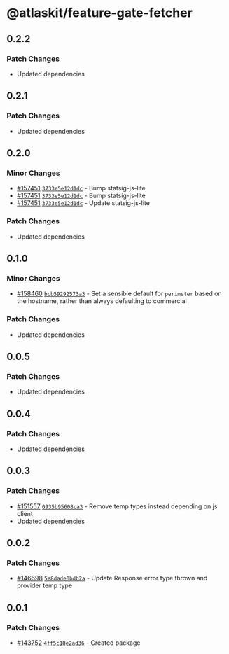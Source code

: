 # @atlaskit/feature-gate-fetcher

## 0.2.2

### Patch Changes

- Updated dependencies

## 0.2.1

### Patch Changes

- Updated dependencies

## 0.2.0

### Minor Changes

- [#157451](https://stash.atlassian.com/projects/CONFCLOUD/repos/confluence-frontend/pull-requests/157451)
  [`3733e5e12d1dc`](https://stash.atlassian.com/projects/CONFCLOUD/repos/confluence-frontend/commits/3733e5e12d1dc) -
  Bump statsig-js-lite
- [#157451](https://stash.atlassian.com/projects/CONFCLOUD/repos/confluence-frontend/pull-requests/157451)
  [`3733e5e12d1dc`](https://stash.atlassian.com/projects/CONFCLOUD/repos/confluence-frontend/commits/3733e5e12d1dc) -
  Bump statsig-js-lite
- [#157451](https://stash.atlassian.com/projects/CONFCLOUD/repos/confluence-frontend/pull-requests/157451)
  [`3733e5e12d1dc`](https://stash.atlassian.com/projects/CONFCLOUD/repos/confluence-frontend/commits/3733e5e12d1dc) -
  Update statsig-js-lite

### Patch Changes

- Updated dependencies

## 0.1.0

### Minor Changes

- [#158460](https://stash.atlassian.com/projects/CONFCLOUD/repos/confluence-frontend/pull-requests/158460)
  [`bcb59292573a3`](https://stash.atlassian.com/projects/CONFCLOUD/repos/confluence-frontend/commits/bcb59292573a3) -
  Set a sensible default for `perimeter` based on the hostname, rather than always defaulting to
  commercial

### Patch Changes

- Updated dependencies

## 0.0.5

### Patch Changes

- Updated dependencies

## 0.0.4

### Patch Changes

- Updated dependencies

## 0.0.3

### Patch Changes

- [#151557](https://stash.atlassian.com/projects/CONFCLOUD/repos/confluence-frontend/pull-requests/151557)
  [`0935b95608ca3`](https://stash.atlassian.com/projects/CONFCLOUD/repos/confluence-frontend/commits/0935b95608ca3) -
  Remove temp types instead depending on js client
- Updated dependencies

## 0.0.2

### Patch Changes

- [#146698](https://stash.atlassian.com/projects/CONFCLOUD/repos/confluence-frontend/pull-requests/146698)
  [`5e8dade0bdb2a`](https://stash.atlassian.com/projects/CONFCLOUD/repos/confluence-frontend/commits/5e8dade0bdb2a) -
  Update Response error type thrown and provider temp type

## 0.0.1

### Patch Changes

- [#143752](https://stash.atlassian.com/projects/CONFCLOUD/repos/confluence-frontend/pull-requests/143752)
  [`4ff5c18e2ad36`](https://stash.atlassian.com/projects/CONFCLOUD/repos/confluence-frontend/commits/4ff5c18e2ad36) -
  Created package
